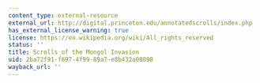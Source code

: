 ```yaml
---
content_type: external-resource
external_url: http://digital.princeton.edu/annotatedscrolls/index.php
has_external_license_warning: true
license: https://en.wikipedia.org/wiki/All_rights_reserved
status: ''
title: Scrolls of the Mongol Invasion
uid: 2ba72f91-f697-4f99-89a7-e8b432a08098
wayback_url: ''
---
```

